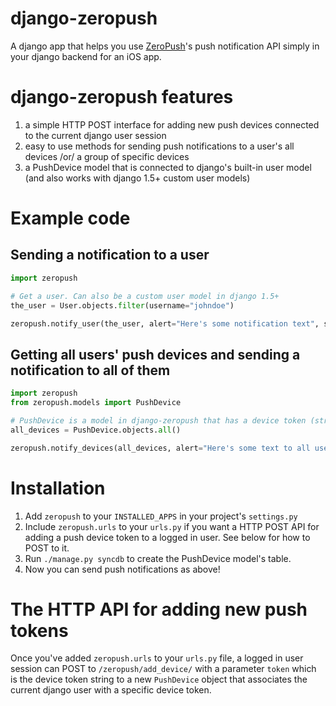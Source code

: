 django-zeropush
===============

A django app that helps you use [ZeroPush](http://zeropush.com)'s push notification API simply in your django backend for an iOS app.

# django-zeropush features

1. a simple HTTP POST interface for adding new push devices connected to the current django user session
2. easy to use methods for sending push notifications to a user's all devices /or/ a group of specific devices
3. a PushDevice model that is connected to django's built-in user model (and also works with django 1.5+ custom user models)

# Example code

## Sending a notification to a user
```python
import zeropush

# Get a user. Can also be a custom user model in django 1.5+
the_user = User.objects.filter(username="johndoe")

zeropush.notify_user(the_user, alert="Here's some notification text", sound="default", badge_number=1)
```

## Getting all users' push devices and sending a notification to all of them
```python
import zeropush
from zeropush.models import PushDevice

# PushDevice is a model in django-zeropush that has a device token (string) and is connected to a django user.
all_devices = PushDevice.objects.all()

zeropush.notify_devices(all_devices, alert="Here's some text to all users")
```

# Installation

1. Add `zeropush` to your `INSTALLED_APPS` in your project's `settings.py`
2. Include `zeropush.urls` to your `urls.py` if you want a HTTP POST API for adding a push device token to a logged in user. See below for how to POST to it.
3. Run `./manage.py syncdb` to create the PushDevice model's table.
4. Now you can send push notifications as above!

# The HTTP API for adding new push tokens

Once you've added `zeropush.urls` to your `urls.py` file, a logged in user session can POST to `/zeropush/add_device/` with a parameter `token` which is the device token string to a new `PushDevice` object that associates the current django user with a specific device token.



